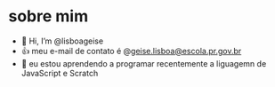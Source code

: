 # sobre  mim
- 👋 Hi, I’m @lisboageise
- 👍 meu e-mail de contato é @geise.lisboa@escola.pr.gov.br
-  🌱 eu estou aprendendo a programar recentemente a liguagemn de JavaScript e Scratch 

